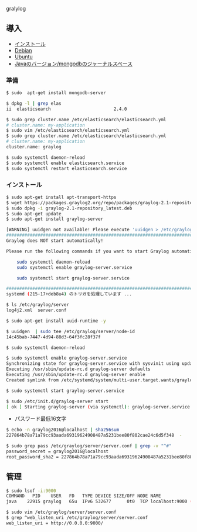 gralylog

## 導入

- [インストール](http://docs.graylog.org/en/latest/pages/installation/operating_system_packages.html)
- [Debian](http://docs.graylog.org/en/latest/pages/installation/os/debian.html)
- [Ubuntu](http://docs.graylog.org/en/latest/pages/installation/os/ubuntu.html)
- [Javaのバージョン/mongodbのジャーナルスペース](https://github.com/hdknr/scriptogr.am/issues/22)


### 準備

~~~bash
$ sudo  apt-get install mongodb-server
~~~

~~~bash
$ dpkg -l | grep elas
ii  elasticsearch                        2.4.0                                all          Elasticsearch is a distributed RESTful search engine built for the cloud. Reference documentation can be found at https://www.elastic.co/guide/en/elasticsearch/reference/current/index.html and the 'Elasticsearch: The Definitive Guide' book can be found at https://www.elastic.co/guide/en/elasticsearch/guide/current/index.html
~~~

~~~bash
$ sudo grep cluster.name /etc/elasticsearch/elasticsearch.yml
# cluster.name: my-application
$ sudo vim /etc/elasticsearch/elasticsearch.yml
$ sudo grep cluster.name /etc/elasticsearch/elasticsearch.yml
# cluster.name: my-application
cluster.name: graylog

~~~

~~~bash
$ sudo systemctl daemon-reload
$ sudo systemctl enable elasticsearch.service
$ sudo systemctl restart elasticsearch.service
~~~

### インストール

~~~bash
$ sudo apt-get install apt-transport-https
$ wget https://packages.graylog2.org/repo/packages/graylog-2.1-repository_latest.deb
$ sudo dpkg -i graylog-2.1-repository_latest.deb
$ sudo apt-get update
$ sudo apt-get install graylog-server
~~~


~~~bash
[WARNING] uuidgen not available! Please execute 'uuidgen > /etc/graylog/server/node-id' once its installed.
################################################################################
Graylog does NOT start automatically!

Please run the following commands if you want to start Graylog automatically on system boot:

    sudo systemctl daemon-reload
    sudo systemctl enable graylog-server.service

    sudo systemctl start graylog-server.service

################################################################################
systemd (215-17+deb8u4) のトリガを処理しています ...
~~~

~~~bash
$ ls /etc/graylog/server
log4j2.xml  server.conf
~~~

~~~bash
$ sudo apt-get install uuid-runtime -y

$ uuidgen  | sudo tee /etc/graylog/server/node-id
14c45bab-7447-4d94-88d3-64f3fc28f37f
~~~

~~~bash
$ sudo systemctl daemon-reload

$ sudo systemctl enable graylog-server.service
Synchronizing state for graylog-server.service with sysvinit using update-rc.d...
Executing /usr/sbin/update-rc.d graylog-server defaults
Executing /usr/sbin/update-rc.d graylog-server enable
Created symlink from /etc/systemd/system/multi-user.target.wants/graylog-server.service to /usr/lib/systemd/system/graylog-server.service.

$ sudo systemctl start graylog-server.service

$ sudo /etc/init.d/graylog-server start
[ ok ] Starting graylog-server (via systemctl): graylog-server.service.
~~~


- パスワード最低16文字

~~~bash
$ echo -n graylog2016@localhost | sha256sum
227864b78a71a79cc93aada69319624908487a5231bee80f802cae24c6d5f348  -
~~~

~~~bash
$ sudo grep pass /etc/graylog/server/server.conf | grep -v "^#"
password_secret = graylog2016@localhost
root_password_sha2 = 227864b78a71a79cc93aada69319624908487a5231bee80f802cae24c6d5f348
~~~


## 管理

~~~bash
$ sudo lsof -i:9000
COMMAND   PID    USER   FD   TYPE DEVICE SIZE/OFF NODE NAME
java    22915 graylog   65u  IPv6 532677      0t0  TCP localhost:9000 (LISTEN)
~~~

~~~bash
$ sudo vim /etc/graylog/server/server.conf
$ grep ^web_listen_uri /etc/graylog/server/server.conf
web_listen_uri = http://0.0.0.0:9000/

~~~
